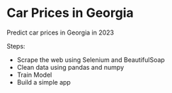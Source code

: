 # Car Prices in Georgia
 Predict car prices in Georgia in 2023

Steps:
- Scrape the web using Selenium and BeautifulSoap
- Clean data using pandas and numpy
- Train Model
- Build a simple app
